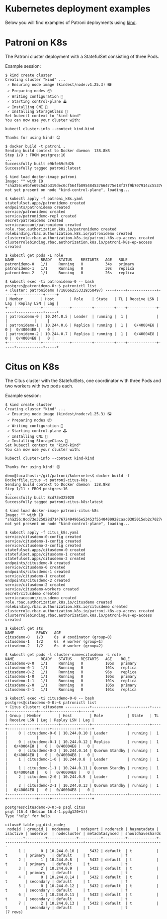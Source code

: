 # Kubernetes deployment examples
Below you will find examples of Patroni deployments using [kind](https://kind.sigs.k8s.io/).

# Patroni on K8s
The Patroni cluster deployment with a StatefulSet consisting of three Pods.

Example session:

    $ kind create cluster
    Creating cluster "kind" ...
     ✓ Ensuring node image (kindest/node:v1.25.3) 🖼
     ✓ Preparing nodes 📦
     ✓ Writing configuration 📜
     ✓ Starting control-plane 🕹️
     ✓ Installing CNI 🔌
     ✓ Installing StorageClass 💾
    Set kubectl context to "kind-kind"
    You can now use your cluster with:

    kubectl cluster-info --context kind-kind

    Thanks for using kind! 😊

    $ docker build -t patroni .
    Sending build context to Docker daemon  138.8kB
    Step 1/9 : FROM postgres:16
    ...
    Successfully built e9bfe69c5d2b
    Successfully tagged patroni:latest

    $ kind load docker-image patroni
    Image: "" with ID "sha256:e9bfe69c5d2b319dec0cf564fb895484537664775e18f37f9b707914cc5537e6" not yet present on node "kind-control-plane", loading...

    $ kubectl apply -f patroni_k8s.yaml
    statefulset.apps/patronidemo created
    endpoints/patronidemo created
    service/patronidemo created
    service/patronidemo-repl created
    secret/patronidemo created
    serviceaccount/patronidemo created
    role.rbac.authorization.k8s.io/patronidemo created
    rolebinding.rbac.authorization.k8s.io/patronidemo created
    clusterrole.rbac.authorization.k8s.io/patroni-k8s-ep-access created
    clusterrolebinding.rbac.authorization.k8s.io/patroni-k8s-ep-access created

    $ kubectl get pods -L role
    NAME            READY   STATUS    RESTARTS   AGE   ROLE
    patronidemo-0   1/1     Running   0          34s   primary
    patronidemo-1   1/1     Running   0          30s   replica
    patronidemo-2   1/1     Running   0          26s   replica

    $ kubectl exec -ti patronidemo-0 -- bash
    postgres@patronidemo-0:~$ patronictl list
    + Cluster: patronidemo (7186662553319358497) ----+----+-------------+-----+------------+-----+
    | Member        | Host       | Role    | State   | TL | Receive LSN | Lag | Replay LSN | Lag |
    +---------------+------------+---------+---------+----+-------------+-----+------------+-----+
    | patronidemo-0 | 10.244.0.5 | Leader  | running |  1 |             |     |            |     |
    | patronidemo-1 | 10.244.0.6 | Replica | running |  1 |   0/40004E8 |   0 |  0/40004E8 |   0 |
    | patronidemo-2 | 10.244.0.7 | Replica | running |  1 |   0/40004E8 |   0 |  0/40004E8 |   0 |
    +---------------+------------+---------+---------+----+-------------+-----+------------+-----+

# Citus on K8s
The Citus cluster with the StatefulSets, one coordinator with three Pods and two workers with two pods each.

Example session:

    $ kind create cluster
    Creating cluster "kind" ...
     ✓ Ensuring node image (kindest/node:v1.25.3) 🖼
     ✓ Preparing nodes 📦
     ✓ Writing configuration 📜
     ✓ Starting control-plane 🕹️
     ✓ Installing CNI 🔌
     ✓ Installing StorageClass 💾
    Set kubectl context to "kind-kind"
    You can now use your cluster with:

    kubectl cluster-info --context kind-kind

    Thanks for using kind! 😊

    demo@localhost:~/git/patroni/kubernetes$ docker build -f Dockerfile.citus -t patroni-citus-k8s .
    Sending build context to Docker daemon  138.8kB
    Step 1/11 : FROM postgres:16
    ...
    Successfully built 8cd73e325028
    Successfully tagged patroni-citus-k8s:latest

    $ kind load docker-image patroni-citus-k8s
    Image: "" with ID "sha256:8cd73e325028d7147672494965e53453f5540400928caac0305015eb2c7027c7" not yet present on node "kind-control-plane", loading...

    $ kubectl apply -f citus_k8s.yaml
    service/citusdemo-0-config created
    service/citusdemo-1-config created
    service/citusdemo-2-config created
    statefulset.apps/citusdemo-0 created
    statefulset.apps/citusdemo-1 created
    statefulset.apps/citusdemo-2 created
    endpoints/citusdemo-0 created
    service/citusdemo-0 created
    endpoints/citusdemo-1 created
    service/citusdemo-1 created
    endpoints/citusdemo-2 created
    service/citusdemo-2 created
    service/citusdemo-workers created
    secret/citusdemo created
    serviceaccount/citusdemo created
    role.rbac.authorization.k8s.io/citusdemo created
    rolebinding.rbac.authorization.k8s.io/citusdemo created
    clusterrole.rbac.authorization.k8s.io/patroni-k8s-ep-access created
    clusterrolebinding.rbac.authorization.k8s.io/patroni-k8s-ep-access created

    $ kubectl get sts
    NAME          READY   AGE
    citusdemo-0   1/3     6s  # coodinator (group=0)
    citusdemo-1   1/2     6s  # worker (group=1)
    citusdemo-2   1/2     6s  # worker (group=2)

    $ kubectl get pods -l cluster-name=citusdemo -L role
    NAME            READY   STATUS    RESTARTS   AGE    ROLE
    citusdemo-0-0   1/1     Running   0          105s   primary
    citusdemo-0-1   1/1     Running   0          101s   replica
    citusdemo-0-2   1/1     Running   0          96s    replica
    citusdemo-1-0   1/1     Running   0          105s   primary
    citusdemo-1-1   1/1     Running   0          101s   replica
    citusdemo-2-0   1/1     Running   0          105s   primary
    citusdemo-2-1   1/1     Running   0          101s   replica

    $ kubectl exec -ti citusdemo-0-0 -- bash
    postgres@citusdemo-0-0:~$ patronictl list
    + Citus cluster: citusdemo -----------+----------------+---------+----+-------------+-----+------------+-----+
    | Group | Member        | Host        | Role           | State   | TL | Receive LSN | Lag | Replay LSN | Lag |
    +-------+---------------+-------------+----------------+---------+----+-------------+-----+------------+-----+
    |     0 | citusdemo-0-0 | 10.244.0.10 | Leader         | running |  1 |             |     |            |     |
    |     0 | citusdemo-0-1 | 10.244.0.12 | Replica        | running |  1 |   0/40004E8 |   0 |  0/40004E8 |   0 |
    |     0 | citusdemo-0-2 | 10.244.0.14 | Quorum Standby | running |  1 |   0/40004E8 |   0 |  0/40004E8 |   0 |
    |     1 | citusdemo-1-0 | 10.244.0.8  | Leader         | running |  1 |             |     |            |     |
    |     1 | citusdemo-1-1 | 10.244.0.11 | Quorum Standby | running |  1 |   0/40004E8 |   0 |  0/40004E8 |   0 |
    |     2 | citusdemo-2-0 | 10.244.0.9  | Leader         | running |  1 |             |     |            |     |
    |     2 | citusdemo-2-1 | 10.244.0.13 | Quorum Standby | running |  1 |   0/40004E8 |   0 |  0/40004E8 |   0 |
    +-------+---------------+-------------+----------------+---------+----+-------------+-----+------------+-----+

    postgres@citusdemo-0-0:~$ psql citus
    psql (16.4 (Debian 16.4-1.pgdg120+1))
    Type "help" for help.

    citus=# table pg_dist_node;
     nodeid | groupid |  nodename   | nodeport | noderack | hasmetadata | isactive | noderole  | nodecluster | metadatasynced | shouldhaveshards
    --------+---------+-------------+----------+----------+-------------+----------+-----------+-------------+----------------+------------------
          1 |       0 | 10.244.0.10 |     5432 | default  | t           | t        | primary   | default     | t              | f
          2 |       1 | 10.244.0.8  |     5432 | default  | t           | t        | primary   | default     | t              | t
          3 |       2 | 10.244.0.9  |     5432 | default  | t           | t        | primary   | default     | t              | t
          4 |       0 | 10.244.0.14 |     5432 | default  | t           | t        | secondary | default     | t              | f
          5 |       0 | 10.244.0.12 |     5432 | default  | t           | t        | secondary | default     | t              | f
          6 |       1 | 10.244.0.11 |     5432 | default  | t           | t        | secondary | default     | t              | t
          7 |       2 | 10.244.0.13 |     5432 | default  | t           | t        | secondary | default     | t              | t
    (7 rows)
